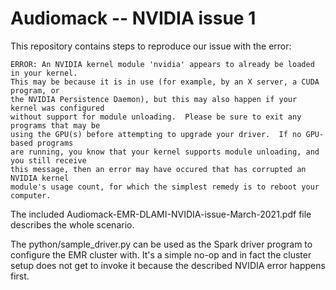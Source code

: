 # Audiomack -- NVIDIA issue 1

This repository contains steps to reproduce our issue with the error:
```
ERROR: An NVIDIA kernel module 'nvidia' appears to already be loaded in your kernel.
This may be because it is in use (for example, by an X server, a CUDA program, or 
the NVIDIA Persistence Daemon), but this may also happen if your kernel was configured 
without support for module unloading.  Please be sure to exit any programs that may be 
using the GPU(s) before attempting to upgrade your driver.  If no GPU-based programs 
are running, you know that your kernel supports module unloading, and you still receive 
this message, then an error may have occured that has corrupted an NVIDIA kernel 
module's usage count, for which the simplest remedy is to reboot your computer.
```

The included Audiomack-EMR-DLAMI-NVIDIA-issue-March-2021.pdf file describes the whole scenario.

The python/sample_driver.py can be used as the Spark driver program to configure the EMR
cluster with. It's a simple no-op and in fact the cluster setup does not get to invoke it
because the described NVIDIA error happens first.

